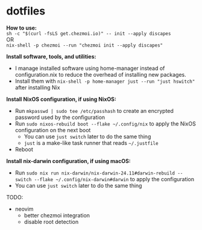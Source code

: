# dotfiles

**How to use:**  
`sh -c "$(curl -fsLS get.chezmoi.io)" -- init --apply discapes`  
OR  
`nix-shell -p chezmoi --run "chezmoi init --apply discapes"`

**Install software, tools, and utilities:**

- I manage installed software using home-manager instead of configuration.nix to reduce the overhead of installing new
  packages.
- Install them with `nix-shell -p home-manager just --run "just hswitch"` after installing Nix

**Install NixOS configuration, if using NixOS:**

- Run `mkpasswd | sudo tee /etc/passhash` to create an encrypted password used by the configuration
- Run `sudo nixos-rebuild boot --flake ~/.config/nix` to apply the NixOS configuration on the next boot
  - You can use `just switch` later to do the same thing
  - `just` is a make-like task runner that reads `~/.justfile`
- Reboot

**Install nix-darwin configuration, if using macOS:**

- Run `sudo nix run nix-darwin/nix-darwin-24.11#darwin-rebuild -- switch --flake ~/.config/nix-darwin#darwin` to apply
  the configuration
- You can use `just switch` later to do the same thing

TODO:

- neovim
  - better chezmoi integration
  - disable root detection
